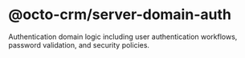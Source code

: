 # @octo-crm/server-domain-auth
Authentication domain logic including user authentication workflows, password validation, and security policies.
